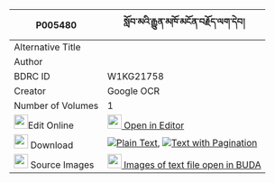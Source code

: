 |P005480|སློབ་མའི་རྒྱུན་མཁོ་མངོན་བརྗོད་ལག་དེབ། 
| --- | --- 
|Alternative Title |
|Author | 
|BDRC ID | W1KG21758
|Creator | Google OCR
|Number of Volumes| 1
|<img width="25" src="https://img.icons8.com/color/25/000000/edit-property.png">Edit Online| [<img width="25" src="https://avatars.githubusercontent.com/u/45091458?s=200&v=4"> Open in Editor](http://editor.openpecha.org/P005480)
|<img width="25" src="https://img.icons8.com/fluent/48/000000/download-2.png"/>  Download | [![](https://img.icons8.com/color/20/000000/txt.png)Plain Text](https://github.com/Openpecha/P005480/releases/download/v2/lobma_i_gyunkho_ngonjo_lakdeb_plain_P005480.zip), [![](https://img.icons8.com/color/20/000000/txt.png)Text with Pagination](https://github.com/Openpecha/P005480/releases/download/v2/lobma_i_gyunkho_ngonjo_lakdeb_pages_P005480.zip)
|<img width="25" src="https://img.icons8.com/plasticine/100/000000/pictures-folder.png"/>  Source Images | [<img width="25" src="https://library.bdrc.io/icons/BUDA-small.svg"> Images of text file open in BUDA](https://library.bdrc.io/show/bdr:W1KG21758)